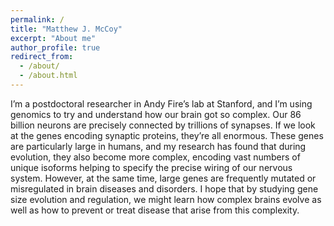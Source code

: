 ```yaml
---
permalink: /
title: "Matthew J. McCoy"
excerpt: "About me"
author_profile: true
redirect_from: 
  - /about/
  - /about.html
---
```

I’m a postdoctoral researcher in Andy Fire’s lab at Stanford, and I’m using genomics to try and understand how our brain got so complex. Our 86 billion neurons are precisely connected by trillions of synapses. If we look at the genes encoding synaptic proteins, they’re all enormous. These genes are particularly large in humans, and my research has found that during evolution, they also become more complex, encoding vast numbers of unique isoforms helping to specify the precise wiring of our nervous system. However, at the same time, large genes are frequently mutated or misregulated in brain diseases and disorders. I hope that by studying gene size evolution and regulation, we might learn how complex brains evolve as well as how to prevent or treat disease that arise from this complexity.
